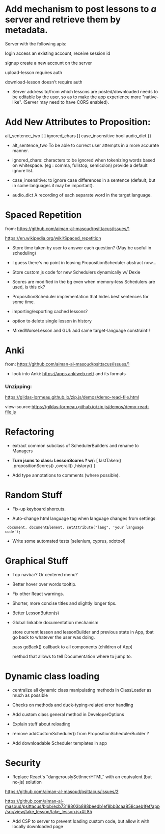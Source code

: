 # Add mechanism to post lessons to *a* server and retrieve them by metadata.

Server with the following apis:

login
access an existing account, receive session id

signup
create a new account on the server

upload-lesson
requires auth

download-lesson
doesn't require auth


* Server address to/from which lessons are posted/downloaded needs to be editable by the user, so as to make the app experience more "native-like". (Server may need to have CORS enabled).

# Add New Attributes to Proposition:

alt_sentence_two [ ]
ignored_chars []
case_insensitive bool
audio_dict {}

* alt_sentence_two
To be able to correct user attempts in a more accurate manner.

* ignored_chars:
characters to be ignored when tokenizing words based on whitespace. (eg : comma, fullstop, semicolon)
provide a default ignore list.

* case_insensitive: to ignore case differences in a sentence (default, but in some languages it may be important).

* audio_dict
A recording of each separate word in the target language.


# Spaced Repetition

from: https://github.com/aiman-al-masoud/psittacus/issues/1

https://en.wikipedia.org/wiki/Spaced_repetition


* Store time taken by user to answer each question? (May be useful in scheduling)

* I guess there's no point in leaving PropositionScheduler abstract now...

* Store custom js code for new Schedulers dynamically w/ Dexie

* Scores are modified in the bg even when memory-less Schedulers are used, is this ok?

* PropositionScheduler implementation that hides best sentences for some time.

* importing/exporting cached lessons?

* option to delete single lesson in history

* MixedWorseLesson and GUI: add same target-language constraint!!


# Anki

from: https://github.com/aiman-al-masoud/psittacus/issues/1

* look into Anki: https://apps.ankiweb.net/ and its formats


### Unzipping:

https://gildas-lormeau.github.io/zip.js/demos/demo-read-file.html


view-source:https://gildas-lormeau.github.io/zip.js/demos/demo-read-file.js


# Refactoring

* extract common subclass of SchedulerBuilders and rename to Managers


* **Turn jsons to class: LessonScores ? w/:**
[ lastTaken() ,propositionScores() ,overall() ,history() ]

* Add type annotations to comments (where possible).


# Random Stuff

* Fix-up keyboard shorcuts.

* Auto-change html language tag when language changes from settings:
```
 document. documentElement. setAttribute("lang", 'your language code');
```

* Write some automated tests
[selenium, cyprus, xdotool]



# Graphical Stuff

* Top navbar? Or centered menu?

* Better hover over words tooltip.

* Fix other React warnings.

* Shorter, more concise titles and slightly longer tips.

* Better LessonButton(s)

* Global linkable documentation mechanism 
    
    store current lesson and lessonBuilder and previous state in App, tbat go back to whatever the user was doing.

    pass goBack() callback to all components (children of App)

    method that allows to tell Documentation where to 
    jump to.


# Dynamic class loading

* centralize all dynamic class manipulating methods in ClassLoader as much as possible

* Checks on methods and duck-typing-related error handling 

* Add custom class general method in DeveloperOptions

* Explain stuff about reloading

* remove addCustomScheduler() from PropositionSchedulerBuilder ?

* Add downloadable Scheduler templates in app

# Security

* Replace React's "dangerouslySetInnerHTML" with an equivalent (but no-js) solution

https://github.com/aiman-al-masoud/psittacus/issues/2

https://github.com/aiman-al-masoud/psittacus/blob/ecb7318803b888beedb1ef8bb3caa858caeb1fef/app/src/view/take_lesson/take_lesson.jsx#L85

* Add CSP to server to prevent loading custom code, but allow it with locally downloaded page